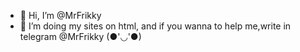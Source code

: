 - 👋 Hi, I’m @MrFrikky
- 👀 I’m doing my sites on html, and if you wanna to help me,write in telegram @MrFrikky (●'◡'●)
